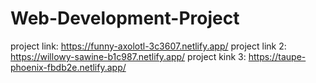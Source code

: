 # Web-Development-Project
project link:
https://funny-axolotl-3c3607.netlify.app/
project link 2:
https://willowy-sawine-b1c987.netlify.app/
project kink 3:
https://taupe-phoenix-fbdb2e.netlify.app/
